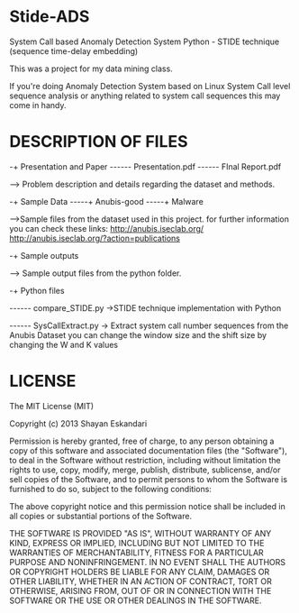 Stide-ADS
=========

System Call based Anomaly Detection System
Python - STIDE technique (sequence time-delay embedding)


This was a project for my data mining class.

If you're doing Anomaly Detection System based on Linux System Call level sequence analysis or anything related to system call sequences this may come in handy.



DESCRIPTION OF FILES
====================


-+ Presentation and Paper
------ Presentation.pdf
------ FInal Report.pdf

--> Problem description and details regarding the dataset and methods.


-+ Sample Data
-----+ Anubis-good
-----+ Malware

-->Sample files from the dataset used in this project.
	for further information you can check these links:
		http://anubis.iseclab.org/
		http://anubis.iseclab.org/?action=publications
	
	
-+ Sample outputs

--> Sample output files from the python folder.


-+ Python files

------ compare_STIDE.py
->STIDE technique implementation with Python

------ SysCallExtract.py
-> Extract system call number sequences from the Anubis Dataset
you can change the window size and the shift size by changing the W and K values



LICENSE
========
The MIT License (MIT)

Copyright (c) 2013 Shayan Eskandari

Permission is hereby granted, free of charge, to any person obtaining a copy of
this software and associated documentation files (the "Software"), to deal in
the Software without restriction, including without limitation the rights to
use, copy, modify, merge, publish, distribute, sublicense, and/or sell copies of
the Software, and to permit persons to whom the Software is furnished to do so,
subject to the following conditions:

The above copyright notice and this permission notice shall be included in all
copies or substantial portions of the Software.

THE SOFTWARE IS PROVIDED "AS IS", WITHOUT WARRANTY OF ANY KIND, EXPRESS OR
IMPLIED, INCLUDING BUT NOT LIMITED TO THE WARRANTIES OF MERCHANTABILITY, FITNESS
FOR A PARTICULAR PURPOSE AND NONINFRINGEMENT. IN NO EVENT SHALL THE AUTHORS OR
COPYRIGHT HOLDERS BE LIABLE FOR ANY CLAIM, DAMAGES OR OTHER LIABILITY, WHETHER
IN AN ACTION OF CONTRACT, TORT OR OTHERWISE, ARISING FROM, OUT OF OR IN
CONNECTION WITH THE SOFTWARE OR THE USE OR OTHER DEALINGS IN THE SOFTWARE.
